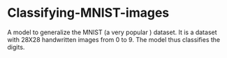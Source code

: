 # Classifying-MNIST-images
A model to generalize the MNIST (a very popular ) dataset. 
It is a dataset with 28X28 handwritten images from 0 to 9. The model thus classifies the digits.
